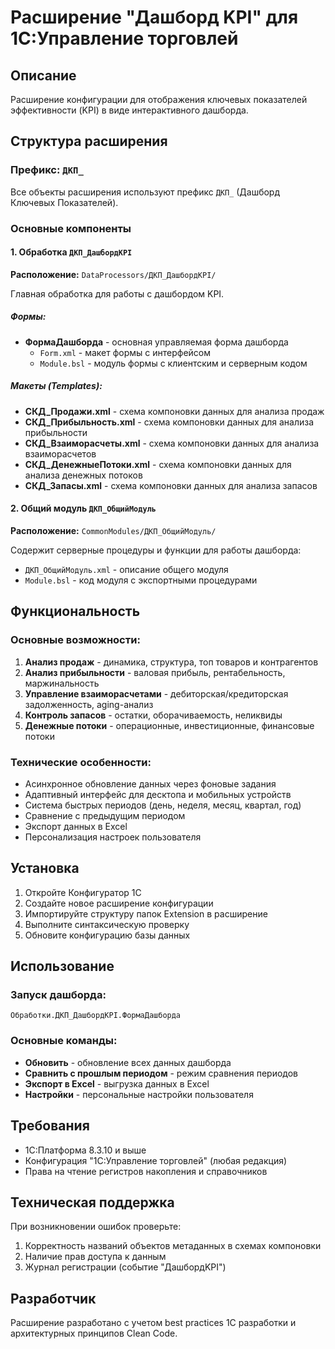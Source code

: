 # Расширение "Дашборд KPI" для 1С:Управление торговлей

## Описание
Расширение конфигурации для отображения ключевых показателей эффективности (KPI) в виде интерактивного дашборда.

## Структура расширения

### Префикс: `ДКП_`
Все объекты расширения используют префикс `ДКП_` (Дашборд Ключевых Показателей).

### Основные компоненты

#### 1. Обработка `ДКП_ДашбордKPI`
**Расположение:** `DataProcessors/ДКП_ДашбордKPI/`

Главная обработка для работы с дашбордом KPI.

##### Формы:
- **ФормаДашборда** - основная управляемая форма дашборда
  - `Form.xml` - макет формы с интерфейсом
  - `Module.bsl` - модуль формы с клиентским и серверным кодом

##### Макеты (Templates):
- **СКД_Продажи.xml** - схема компоновки данных для анализа продаж
- **СКД_Прибыльность.xml** - схема компоновки данных для анализа прибыльности
- **СКД_Взаиморасчеты.xml** - схема компоновки данных для анализа взаиморасчетов
- **СКД_ДенежныеПотоки.xml** - схема компоновки данных для анализа денежных потоков
- **СКД_Запасы.xml** - схема компоновки данных для анализа запасов

#### 2. Общий модуль `ДКП_ОбщийМодуль`
**Расположение:** `CommonModules/ДКП_ОбщийМодуль/`

Содержит серверные процедуры и функции для работы дашборда:
- `ДКП_ОбщийМодуль.xml` - описание общего модуля
- `Module.bsl` - код модуля с экспортными процедурами

## Функциональность

### Основные возможности:
1. **Анализ продаж** - динамика, структура, топ товаров и контрагентов
2. **Анализ прибыльности** - валовая прибыль, рентабельность, маржинальность
3. **Управление взаиморасчетами** - дебиторская/кредиторская задолженность, aging-анализ
4. **Контроль запасов** - остатки, оборачиваемость, неликвиды
5. **Денежные потоки** - операционные, инвестиционные, финансовые потоки

### Технические особенности:
- Асинхронное обновление данных через фоновые задания
- Адаптивный интерфейс для десктопа и мобильных устройств
- Система быстрых периодов (день, неделя, месяц, квартал, год)
- Сравнение с предыдущим периодом
- Экспорт данных в Excel
- Персонализация настроек пользователя

## Установка

1. Откройте Конфигуратор 1С
2. Создайте новое расширение конфигурации
3. Импортируйте структуру папок Extension в расширение
4. Выполните синтаксическую проверку
5. Обновите конфигурацию базы данных

## Использование

### Запуск дашборда:
```
Обработки.ДКП_ДашбордKPI.ФормаДашборда
```

### Основные команды:
- **Обновить** - обновление всех данных дашборда
- **Сравнить с прошлым периодом** - режим сравнения периодов
- **Экспорт в Excel** - выгрузка данных в Excel
- **Настройки** - персональные настройки пользователя

## Требования

- 1С:Платформа 8.3.10 и выше
- Конфигурация "1С:Управление торговлей" (любая редакция)
- Права на чтение регистров накопления и справочников

## Техническая поддержка

При возникновении ошибок проверьте:
1. Корректность названий объектов метаданных в схемах компоновки
2. Наличие прав доступа к данным
3. Журнал регистрации (событие "ДашбордKPI")

## Разработчик
Расширение разработано с учетом best practices 1С разработки и архитектурных принципов Clean Code.